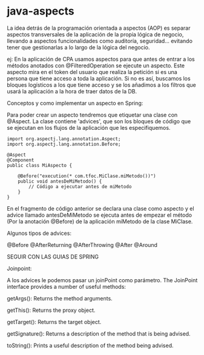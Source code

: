 # java-aspects

La idea detrás de la programación orientada a aspectos (AOP) es separar aspectos transversales de la aplicación de la propia lógica de negocio, llevando a aspectos funcionalidades como auditoría, seguridad... evitando tener que gestionarlas a lo largo de la lógica del negocio.

ej: En la aplicación de CPA usamos aspectos para que antes de entrar a los métodos anotados con @FilteredOperation se ejecute un aspecto.
Este aspecto mira en el token del usuario que realiza la petición si es una persona que tiene acceso a toda la aplicación. Si no es así, buscamos los bloques logísticos a los que tiene acceso y se los añadimos a los filtros que usará la aplicación a la hora de traer datos de la DB.

Conceptos y como implementar un aspecto en Spring:

Para poder crear un aspecto tendremos que etiquetar una clase con @Aspect.
La clase contiene 'advices', que son los bloques de código que se ejecutan en los flujos de la aplicación que les especifiquemos.

```
import org.aspectj.lang.annotation.Aspect;
import org.aspectj.lang.annotation.Before;

@Aspect
@Component
public class MiAspecto {

    @Before("execution(* com.tfoc.MiClase.miMetodo())")
    public void antesDeMiMetodo() {
        // Código a ejecutar antes de miMetodo
    }
}
```
En el fragmento de código anterior se declara una clase como aspecto y el advice llamado antesDeMiMetodo se ejecuta antes de empezar el método (Por la anotación @Before) de la aplicación miMetodo de la clase MiClase.

Algunos tipos de advices:

@Before
@AfterReturning
@AfterThrowing
@After
@Around

SEGUIR CON LAS GUIAS DE SPRING

Joinpoint:

A los advices le podemos pasar un joinPoint como parámetro. 
The JoinPoint interface provides a number of useful methods:

getArgs(): Returns the method arguments.

getThis(): Returns the proxy object.

getTarget(): Returns the target object.

getSignature(): Returns a description of the method that is being advised.

toString(): Prints a useful description of the method being advised.